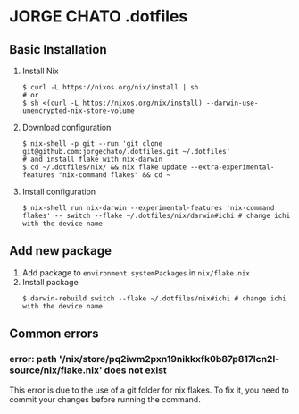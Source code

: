 # JORGE CHATO .dotfiles

## Basic Installation

1. Install Nix
    ```shell
    $ curl -L https://nixos.org/nix/install | sh
    # or
    $ sh <(curl -L https://nixos.org/nix/install) --darwin-use-unencrypted-nix-store-volume
    ```
2. Download configuration
    ```shell
    $ nix-shell -p git --run 'git clone git@github.com:jorgechato/.dotfiles.git ~/.dotfiles'
    # and install flake with nix-darwin
    $ cd ~/.dotfiles/nix/ && nix flake update --extra-experimental-features "nix-command flakes" && cd ~
    ```
3. Install configuration
    ```shell
    $ nix-shell run nix-darwin --experimental-features 'nix-command flakes' -- switch --flake ~/.dotfiles/nix/darwin#ichi # change ichi with the device name
    ```

## Add new package

1. Add package to `environment.systemPackages` in `nix/flake.nix`
2. Install package
    ```shell
    $ darwin-rebuild switch --flake ~/.dotfiles/nix#ichi # change ichi with the device name
    ```

## Common errors

### error: path '/nix/store/pq2iwm2pxn19nikkxfk0b87p817lcn2l-source/nix/flake.nix' does not exist

This error is due to the use of a git folder for nix flakes. To fix it, you need to commit your changes before running the command.
